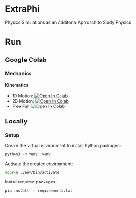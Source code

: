 # ExtraPhi

Physics Simulations as an Additonal Aprroach to Study Physics

# Run

## Google Colab

### Mechanics

#### **Kinematics**

- 1D Motion:
[![Open In Colab](https://colab.research.google.com/assets/colab-badge.svg)](https://colab.research.google.com/github/commanderxa/extraphi/blob/main/mechanics/kinematics/1d_motion.ipynb)
- 2D Motion:
[![Open In Colab](https://colab.research.google.com/assets/colab-badge.svg)](https://colab.research.google.com/github/commanderxa/extraphi/blob/main/mechanics/kinematics/2d_motion.ipynb)
- Free Fall:
[![Open In Colab](https://colab.research.google.com/assets/colab-badge.svg)](https://colab.research.google.com/github/commanderxa/extraphi/blob/main/mechanics/kinematics/free_fall.ipynb)

## Locally

### Setup

Create the virtual environment to install Python packages:

```sh
python3 -m venv .venv
```

Activate the created environment:

```sh
source .venv/bin/activate
```

Install required packages:

```sh
pip install -r requirements.txt
```
